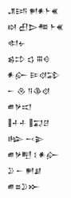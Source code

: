 <div class='block'>
<div class='line'>𒂗𒅀 𒂍𒀭𒈨𒌍</div>
<div class='line'>𒊭 𒌷𒆕𒍣 𒈨𒌍</div>
<div class='line'>𒊕𒉡</div>
<div class='line'>𒌗𒄞 𒌓 𒐋𒄰</div>
<div class='line'>𒀭𒅎 𒄿𒋼𒁉</div>
<div class='line'>𒀸 𒊮 𒀀𒆠𒋼</div>
<div class='line'>𒌑𒃻𒀊</div>
<div class='line'>𒈦𒈦 𒍑𒆪</div>
<div class='line'>𒈗 𒁁𒉌</div>
<div class='line'>𒌑𒃻𒋃 𒑱 𒀭𒅎</div>
<div class='line'>𒊒 𒀸 𒂍𒋗</div>
<div class='line'>𒌑𒊺𒊒𒁍</div>
</div>